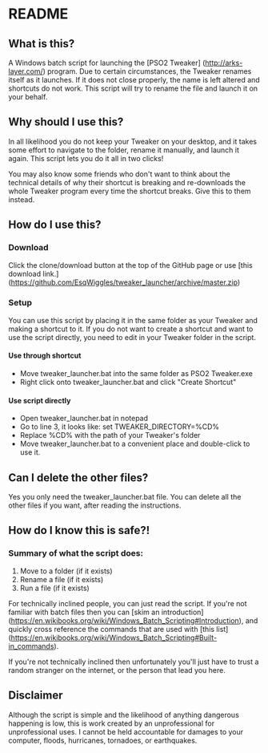 # README
## What is this?
A Windows batch script for launching the [PSO2 Tweaker]
(http://arks-layer.com/) program. Due to certain circumstances, the Tweaker
renames itself as it launches. If it does not close properly, the name is left
altered and shortcuts do not work. This script will try to rename the file and
launch it on your behalf.

## Why should I use this?
In all likelihood you do not keep your Tweaker on your desktop, and it takes
some effort to navigate to the folder, rename it manually, and launch it again.
This script lets you do it all in two clicks!

You may also know some friends who don't want to think about the technical
details of why their shortcut is breaking and re-downloads the whole Tweaker
program every time the shortcut breaks. Give this to them instead.

## How do I use this?
### Download
Click the clone/download button at the top of the GitHub page or use
[this download link.]
(https://github.com/EsqWiggles/tweaker_launcher/archive/master.zip)

### Setup
You can use this script by placing it in the same folder as your Tweaker and
making a shortcut to it. If you do not want to create a shortcut and want to
use the script directly, you need to edit in your Tweaker folder in the script.

#### Use through shortcut
* Move tweaker_launcher.bat into the same folder as PSO2 Tweaker.exe
* Right click onto tweaker_launcher.bat and click "Create Shortcut"

#### Use script directly
* Open tweaker_launcher.bat in notepad
* Go to line 3, it looks like: set TWEAKER_DIRECTORY=%CD%
* Replace %CD% with the path of your Tweaker's folder
* Move tweaker_launcher.bat to a convenient place and double-click to use it.

## Can I delete the other files?
Yes you only need the tweaker_launcher.bat file. You can delete all the other
files if you want, after reading the instructions.

## How do I know this is safe?!
### Summary of what the script does:

1. Move to a folder (if it exists)
2. Rename a file (if it exists)
3. Run a file (if it exists)

For technically inclined people, you can just read the script. If you're not
familiar with batch files then you can [skim an introduction]
(https://en.wikibooks.org/wiki/Windows_Batch_Scripting#Introduction),
and quickly cross reference the commands that are used with [this list]
(https://en.wikibooks.org/wiki/Windows_Batch_Scripting#Built-in_commands).

If you're not technically inclined then unfortunately you'll just have to trust
a random stranger on the internet, or the person that lead you here.

## Disclaimer
Although the script is simple and the likelihood of anything dangerous
happening is low, this is work created by an unprofessional for unprofessional
uses. I cannot be held accountable for damages to your computer, floods,
hurricanes, tornadoes, or earthquakes.
